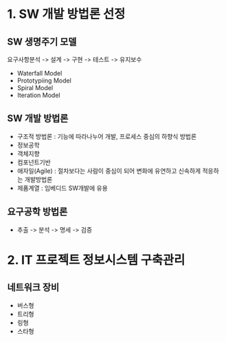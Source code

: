# 1. SW 개발 방법론 선정

## SW 생명주기 모델
요구사항분석 -> 설계 -> 구현 -> 테스트 -> 유지보수
- Waterfall Model
- Prototypiing Model
- Spiral Model
- Iteration Model

## SW 개발 방법론
- 구조적 방법론 : 기능에 따라나누어 개발, 프로세스 중심의 하향식 방법론
- 정보공학
- 객체지향
- 컴포넌트기반
- 애자일(Agile) : 절차보다는 사람이 중심이 되어 변화에 유연하고 신속하게 적응하는 개발방법론
- 제품계열 : 임베디드 SW개발에 유용

## 요구공학 방법론
- 추출 -> 분석 -> 명세 -> 검증

## 

# 2. IT 프로젝트 정보시스템 구축관리
## 네트워크 장비
- 버스형
- 트리형
- 링형
- 스타형

